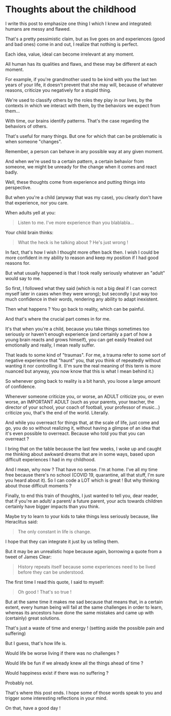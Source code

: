 # Thoughts about the childhood

I write this post to emphasize one thing I which I knew and integrated: humans are messy and flawed.

That's a pretty pessimistic claim, but as live goes on and experiences (good and bad ones) come in and out, I realize that nothing is perfect.

Each idea, value, ideal can become irrelevant at any moment.

All human has its qualities and flaws, and these may be different at each moment.

For example, if you're grandmother used to be kind with you the last ten years of your life, it doesn't prevent that she may will, because of whatever reasons, criticize you negatively for a stupid thing.

We're used to classify others by the roles they play in our lives, by the contexts in which we interact with them, by the behaviors we expect from them...

With time, our brains identify patterns. That's the case regarding the behaviors of others.

That's useful for many things. But one for which that can be problematic is when someone "changes".

Remember, a person can behave in any possible way at any given moment.

And when we're used to a certain pattern, a certain behavior from someone, we might be unready for the change when it comes and react badly.

Well, these thoughts come from experience and putting things into perspective.

But when you're a child (anyway that was my case), you clearly don't have that experience, nor you care.

When adults yell at you:
> Listen to me. I've more experience than you blablabla...

Your child brain thinks:
> What the heck is he talking about ? He's just wrong !

In fact, that's how I wish I thought more often back then. I wish I could be more confident in my ability to reason and keep my position if I had good reasons for.

But what usually happened is that I took really seriously whatever an "adult" would say to me.

So first, I followed what they said (which is not a big deal if I can correct myself later in cases when they were wrong); but secondly I put way too much confidence in their words, rendering any ability to adapt inexistent.

Then what happens ? You go back to reality, which can be painful.

And that's where the crucial part comes in for me.

It's that when you're a child, because you take things sometimes too seriously or haven't enough experience (and certainly a part of how a young brain reacts and grows himself), you can get easily freaked out emotionally and really, I mean really suffer.

That leads to some kind of "traumas". For me, a trauma refer to some sort of negative experience that "haunt" you, that you think of repeatedly without wanting it nor controlling it. (I'm sure the real meaning of this term is more nuanced but anyway, you now know that this is what I mean behind it.)

So whenever going back to reality is a bit harsh, you loose a large amount of confidence.

Whenever someone criticize you, or worse, an ADULT criticize you, or even worse, an IMPORTANT ADULT (such as your parents, your teacher, the director of your school, your coach of football, your professor of music...) criticize you, that's the end of the world. Literally.

And while you overreact for things that, at the scale of life, just come and go, you do so without realizing it, without having a glimpse of an idea that it's even possible to overreact. Because who told you that you can overreact ?

I bring that on the table because the last few weeks, I woke up and caught me thinking about awkward dreams that are in some ways, based upon difficult experiences I had in my childhood.

And I mean, why now ? That have no sense. I'm at home. I've all my time free because there's no school (COVID 19, quarantine, all that stuff, I'm sure you heard about it). So I can code a LOT which is great ! But why thinking about those difficult moments ?

Finally, to end this train of thoughts, I just wanted to tell you, dear reader, that if you're an adult/ a parent/ a future parent, your acts towards children certainly have bigger impacts than you think.

Maybe try to learn to your kids to take things less seriously because, like Heraclitus said:
> The only constant in life is change.

I hope that they can integrate it just by us telling them.

But it may be an unrealistic hope because again, borrowing a quote from a tweet of James Clear:
> History repeats itself because some experiences need to be lived before they can be understood.

The first time I read this quote, I said to myself:
> Oh good ! That's so true !

But at the same time it makes me sad because that means that, in a certain extent, every human being will fail at the same challenges in order to learn, whereas its ancestors have done the same mistakes and came up with (certainly) great solutions.

That's just a waste of time and energy ! (setting aside the possible pain and suffering)

But I guess, that's how life is.

Would life be worse living if there was no challenges ?

Would life be fun if we already knew all the things ahead of time ?

Would happiness exist if there was no suffering ?

Probably not.


That's where this post ends. I hope some of those words speak to you and trigger some interesting reflections in your mind.

On that, have a good day !

